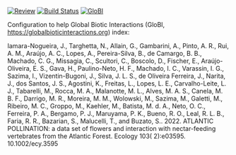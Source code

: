 [![Review](https://github.com/globalbioticinteractions/ATLANTIC_POLLINATION/actions/workflows/review.yml/badge.svg)](https://github.com/globalbioticinteractions/ATLANTIC_POLLINATION/actions) [![Build Status](https://app.travis-ci.com/globalbioticinteractions/ATLANTIC_POLLINATION.svg)](https://app.travis-ci.com/globalbioticinteractions/ATLANTIC_POLLINATION) [![GloBI](https://api.globalbioticinteractions.org/interaction.svg?accordingTo=globi:globalbioticinteractions/ATLANTIC_POLLINATION&refutes=true&refutes=false)](https://globalbioticinteractions.org/?accordingTo=globi:globalbioticinteractions/ATLANTIC_POLLINATION)

Configuration to help Global Biotic Interactions (GloBI, https://globalbioticinteractions.org) index: 

Iamara-Nogueira, J., Targhetta, N., Allain, G., Gambarini, A., Pinto, A. R., Rui, A. M., Araújo, A. C., Lopes, A., Pereira-Silva, B., de Camargo, B. B., Machado, C. G., Missagia, C., Scultori, C., Boscolo, D., Fischer, E., Araújo-Oliveira, E. S., Gava, H., Paulino-Neto, H. F., Machado, I. C., Varassin, I. G., Sazima, I., Vizentin-Bugoni, J., Silva, J. L. S., de Oliveira Ferreira, J., Narita, J., dos Santos, J. S., Agostini, K., Freitas, L., Lopes, L. E., Carvalho-Leite, L. J., Tabarelli, M., Rocca, M. A., Malanotte, M. L., Alves, M. A. S., Canela, M. B. F., Darrigo, M. R., Moreira, M. M., Wolowski, M., Sazima, M., Galetti, M., Ribeiro, M. C., Groppo, M., Kaehler, M., Batista, M. d. A., Neto, O. C., Ferreira, P. A., Bergamo, P. J., Maruyama, P. K., Bueno, R. O., Leal, R. L. B., Faria, R. R., Bazarian, S., Malucelli, T., and Buzato, S.. 2022. ATLANTIC POLLINATION: a data set of flowers and interaction with nectar-feeding vertebrates from the Atlantic Forest. Ecology 103( 2):e03595. 10.1002/ecy.3595